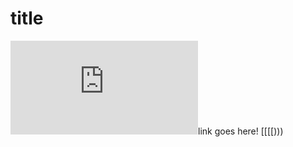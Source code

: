 # title

![as](https://github.com/hahacen/markdown-parser/edit/main/test-file4.md)link goes here!
[[[[)))
